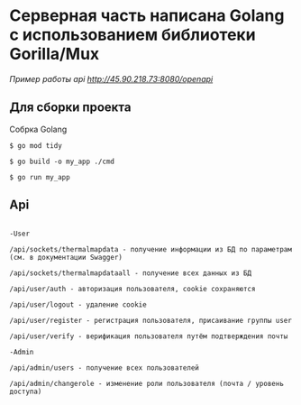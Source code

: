 # Серверная часть написана Golang с использованием библиотеки Gorilla/Mux

_Пример работы api http://45.90.218.73:8080/openapi_



## Для сборки проекта

Собрка Golang
```
$ go mod tidy

$ go build -o my_app ./cmd

$ go run my_app

```

## Api
```

-User

/api/sockets/thermalmapdata - получение информации из БД по параметрам (см. в документации Swagger)

/api/sockets/thermalmapdataall - получение всех данных из БД

/api/user/auth - авторизация пользователя, cookie сохраняются

/api/user/logout - удаление cookie

/api/user/register - регистрация пользователя, присаивание группы user 

/api/user/verify - верификация пользователя путём подтверждения почты

-Admin

/api/admin/users - получение всех пользователей 

/api/admin/changerole - изменение роли пользователя (почта / уровень доступа)

```